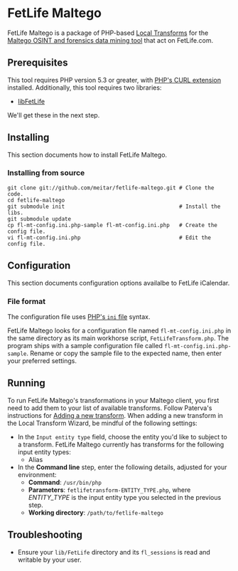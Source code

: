 # FetLife Maltego

FetLife Maltego is a package of PHP-based [Local Transforms](https://www.paterva.com/web6/documentation/developer-local.php) for the [Maltego OSINT and forensics data mining tool](https://en.wikipedia.org/wiki/Maltego) that act on FetLife.com.

## Prerequisites

This tool requires PHP version 5.3 or greater, with [PHP's CURL extension](https://php.net/manual/en/book.curl.php) installed. Additionally, this tool requires two libraries:

* [libFetLife](https://github.com/meitar/libFetLife)

We'll get these in the next step.

## Installing

This section documents how to install FetLife Maltego.

### Installing from source

    git clone git://github.com/meitar/fetlife-maltego.git # Clone the code.
    cd fetlife-maltego
    git submodule init                                    # Install the libs.
    git submodule update
    cp fl-mt-config.ini.php-sample fl-mt-config.ini.php   # Create the config file.
    vi fl-mt-config.ini.php                               # Edit the config file.

## Configuration

This section documents configuration options availalbe to FetLife iCalendar.

### File format

The configuration file uses [PHP's `ini` file](http://php.net/parse_ini_file) syntax.

FetLife Maltego looks for a configuration file named `fl-mt-config.ini.php` in the same directory as its main workhorse script, `FetLifeTransform.php`. The program ships with a sample configuration file called `fl-mt-config.ini.php-sample`. Rename or copy the sample file to the expected name, then enter your preferred settings.

## Running

To run FetLife Maltego's transformations in your Maltego client, you first need to add them to your list of available transforms. Follow Paterva's instructions for [Adding a new transform](https://www.paterva.com/web6/documentation/developer-local.php#6). When adding a new transform in the Local Transform Wizard, be mindful of the following settings:

* In the `Input entity type` field, choose the entity you'd like to subject to a transform. FetLife Maltego currently has transforms for the following input entity types:
    * Alias
* In the **Command line** step, enter the following details, adjusted for your environment:
    * **Command**: `/usr/bin/php`
    * **Parameters**: `fetlifetransform-ENTITY_TYPE.php`, where *ENTITY_TYPE* is the input entity type you selected in the previous step.
    * **Working directory**: `/path/to/fetlife-maltego`

## Troubleshooting

* Ensure your `lib/FetLife` directory and its `fl_sessions` is read and writable by your user.
